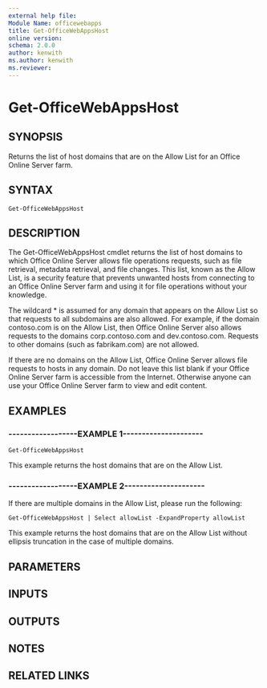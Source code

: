 ```yaml
---
external help file:
Module Name: officewebapps
title: Get-OfficeWebAppsHost
online version:
schema: 2.0.0
author: kenwith
ms.author: kenwith
ms.reviewer:
---
```


# Get-OfficeWebAppsHost

## SYNOPSIS
Returns the list of host domains that are on the Allow List for an Office Online Server farm.

## SYNTAX

```
Get-OfficeWebAppsHost
```

## DESCRIPTION
The Get-OfficeWebAppsHost cmdlet returns the list of host domains to which Office Online Server allows file operations requests, such as file retrieval, metadata retrieval, and file changes.
This list, known as the Allow List, is a security feature that prevents unwanted hosts from connecting to an Office Online Server farm and using it for file operations without your knowledge.

The wildcard * is assumed for any domain that appears on the Allow List so that requests to all subdomains are also allowed.
For example, if the domain contoso.com is on the Allow List, then Office Online Server also allows requests to the domains corp.contoso.com and dev.contoso.com.
Requests to other domains (such as fabrikam.com) are not allowed.

If there are no domains on the Allow List, Office Online Server allows file requests to hosts in any domain.
Do not leave this list blank if your Office Online Server farm is accessible from the Internet.
Otherwise anyone can use your Office Online Server farm to view and edit content.

## EXAMPLES

### ------------------EXAMPLE 1---------------------
```
Get-OfficeWebAppsHost
```

This example returns the host domains that are on the Allow List.

### ------------------EXAMPLE 2---------------------
If there are multiple domains in the Allow List, please run the following:

```
Get-OfficeWebAppsHost | Select allowList -ExpandProperty allowList
```

This example returns the host domains that are on the Allow List without ellipsis truncation in the case of multiple domains.

## PARAMETERS

## INPUTS

## OUTPUTS

## NOTES

## RELATED LINKS
